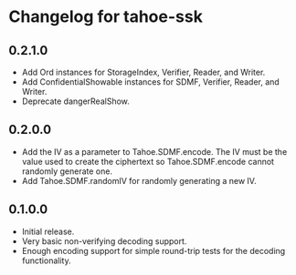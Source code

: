 # Changelog for tahoe-ssk

## 0.2.1.0

* Add Ord instances for StorageIndex, Verifier, Reader, and Writer.
* Add ConfidentialShowable instances for SDMF, Verifier, Reader, and Writer.
* Deprecate dangerRealShow.

## 0.2.0.0

* Add the IV as a parameter to Tahoe.SDMF.encode.
  The IV must be the value used to create the ciphertext so Tahoe.SDMF.encode cannot randomly generate one.
* Add Tahoe.SDMF.randomIV for randomly generating a new IV.

## 0.1.0.0

* Initial release.
* Very basic non-verifying decoding support.
* Enough encoding support for simple round-trip tests for the decoding functionality.
